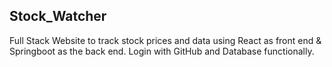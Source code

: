 ## Stock_Watcher
Full Stack Website to track stock prices and data using React as front end &amp; Springboot as the back end. Login with GitHub and Database functionally.
